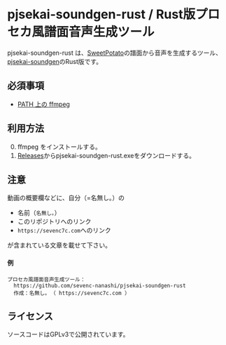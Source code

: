 # pjsekai-soundgen-rust / Rust版プロセカ風譜面音声生成ツール

pjsekai-soundgen-rust は、[SweetPotato](https://potato.purplepalette.net)の譜面から音声を生成するツール、[pjsekai-soundgen](https://github.com/sevenc-nanashi/pjsekai-soundgen)のRust版です。

## 必須事項

- [PATH 上の ffmpeg](https://ffmpeg.org/)

## 利用方法

0. ffmpeg をインストールする。
1. [Releases](https://github.com/sevenc-nanashi/pjsekai-soundgen-rust/releases)からpjsekai-soundgen-rust.exeをダウンロードする。

## 注意

動画の概要欄などに、自分（=名無し｡）の

- 名前（`名無し｡`）
- このリポジトリへのリンク
- `https://sevenc7c.com`へのリンク

が含まれている文章を載せて下さい。

#### 例

```
プロセカ風譜面音声生成ツール：
  https://github.com/sevenc-nanashi/pjsekai-soundgen-rust
  作成：名無し｡ （ https://sevenc7c.com ）
```

## ライセンス

ソースコードはGPLv3で公開されています。
